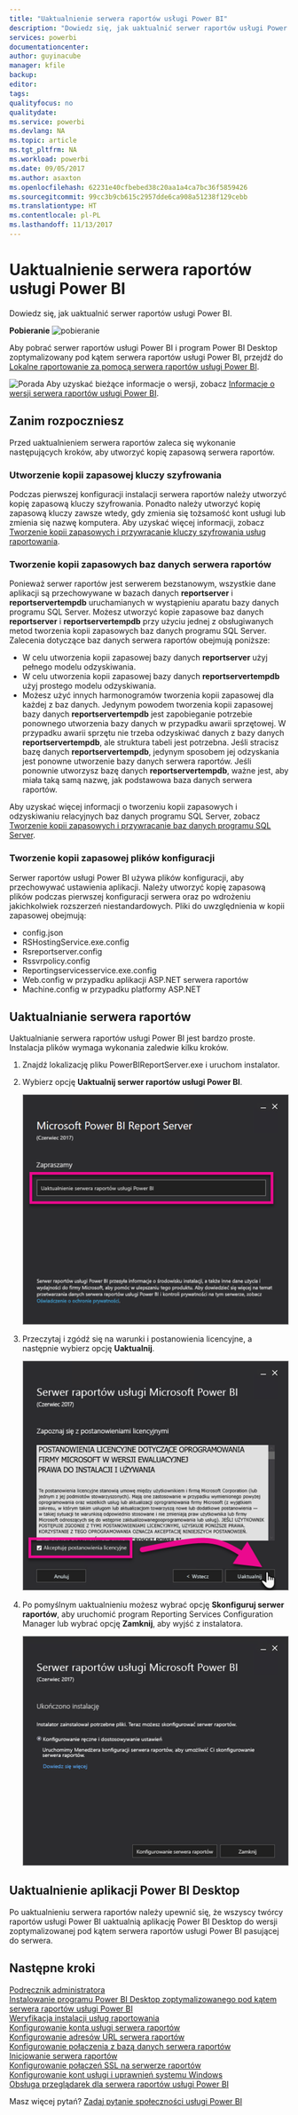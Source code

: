 ```yaml
---
title: "Uaktualnienie serwera raportów usługi Power BI"
description: "Dowiedz się, jak uaktualnić serwer raportów usługi Power BI."
services: powerbi
documentationcenter: 
author: guyinacube
manager: kfile
backup: 
editor: 
tags: 
qualityfocus: no
qualitydate: 
ms.service: powerbi
ms.devlang: NA
ms.topic: article
ms.tgt_pltfrm: NA
ms.workload: powerbi
ms.date: 09/05/2017
ms.author: asaxton
ms.openlocfilehash: 62231e40cfbebed38c20aa1a4ca7bc36f5859426
ms.sourcegitcommit: 99cc3b9cb615c2957dde6ca908a51238f129cebb
ms.translationtype: HT
ms.contentlocale: pl-PL
ms.lasthandoff: 11/13/2017
---
```

# <a name="upgrade-power-bi-report-server"></a>Uaktualnienie serwera raportów usługi Power BI
Dowiedz się, jak uaktualnić serwer raportów usługi Power BI.

 **Pobieranie** ![pobieranie](media/upgrade/download.png "pobieranie")

Aby pobrać serwer raportów usługi Power BI i program Power BI Desktop zoptymalizowany pod kątem serwera raportów usługi Power BI, przejdź do [Lokalne raportowanie za pomocą serwera raportów usługi Power BI](https://powerbi.microsoft.com/report-server/).

![Porada](media/upgrade/fyi-tip.png "Porada") Aby uzyskać bieżące informacje o wersji, zobacz [Informacje o wersji serwera raportów usługi Power BI](release-notes.md).

## <a name="before-you-begin"></a>Zanim rozpoczniesz
Przed uaktualnieniem serwera raportów zaleca się wykonanie następujących kroków, aby utworzyć kopię zapasową serwera raportów.

### <a name="backing-up-the-encryption-keys"></a>Utworzenie kopii zapasowej kluczy szyfrowania
Podczas pierwszej konfiguracji instalacji serwera raportów należy utworzyć kopię zapasową kluczy szyfrowania. Ponadto należy utworzyć kopię zapasową kluczy zawsze wtedy, gdy zmienia się tożsamość kont usługi lub zmienia się nazwę komputera. Aby uzyskać więcej informacji, zobacz [Tworzenie kopii zapasowych i przywracanie kluczy szyfrowania usług raportowania](https://docs.microsoft.com/sql/reporting-services/install-windows/ssrs-encryption-keys-back-up-and-restore-encryption-keys).

### <a name="backing-up-the-report-server-databases"></a>Tworzenie kopii zapasowych baz danych serwera raportów
Ponieważ serwer raportów jest serwerem bezstanowym, wszystkie dane aplikacji są przechowywane w bazach danych **reportserver** i **reportservertempdb** uruchamianych w wystąpieniu aparatu bazy danych programu SQL Server. Możesz utworzyć kopie zapasowe baz danych **reportserver** i **reportservertempdb** przy użyciu jednej z obsługiwanych metod tworzenia kopii zapasowych baz danych programu SQL Server. Zalecenia dotyczące baz danych serwera raportów obejmują poniższe:

* W celu utworzenia kopii zapasowej bazy danych **reportserver** użyj pełnego modelu odzyskiwania.
* W celu utworzenia kopii zapasowej bazy danych **reportservertempdb** użyj prostego modelu odzyskiwania.
* Możesz użyć innych harmonogramów tworzenia kopii zapasowej dla każdej z baz danych. Jedynym powodem tworzenia kopii zapasowej bazy danych **reportservertempdb** jest zapobieganie potrzebie ponownego utworzenia bazy danych w przypadku awarii sprzętowej. W przypadku awarii sprzętu nie trzeba odzyskiwać danych z bazy danych **reportservertempdb**, ale struktura tabeli jest potrzebna. Jeśli stracisz bazę danych **reportservertempdb**, jedynym sposobem jej odzyskania jest ponowne utworzenie bazy danych serwera raportów. Jeśli ponownie utworzysz bazę danych **reportservertempdb**, ważne jest, aby miała taką samą nazwę, jak podstawowa baza danych serwera raportów.

Aby uzyskać więcej informacji o tworzeniu kopii zapasowych i odzyskiwaniu relacyjnych baz danych programu SQL Server, zobacz [Tworzenie kopii zapasowych i przywracanie baz danych programu SQL Server](https://docs.microsoft.com/sql/relational-databases/backup-restore/back-up-and-restore-of-sql-server-databases).

### <a name="backing-up-the-configuration-files"></a>Tworzenie kopii zapasowej plików konfiguracji
Serwer raportów usługi Power BI używa plików konfiguracji, aby przechowywać ustawienia aplikacji. Należy utworzyć kopię zapasową plików podczas pierwszej konfiguracji serwera oraz po wdrożeniu jakichkolwiek rozszerzeń niestandardowych. Pliki do uwzględnienia w kopii zapasowej obejmują:

* config.json
* RSHostingService.exe.config
* Rsreportserver.config
* Rssvrpolicy.config
* Reportingservicesservice.exe.config
* Web.config w przypadku aplikacji ASP.NET serwera raportów
* Machine.config w przypadku platformy ASP.NET

## <a name="upgrade-the-report-server"></a>Uaktualnianie serwera raportów
Uaktualnianie serwera raportów usługi Power BI jest bardzo proste. Instalacja plików wymaga wykonania zaledwie kilku kroków.

1. Znajdź lokalizację pliku PowerBIReportServer.exe i uruchom instalator.
2. Wybierz opcję **Uaktualnij serwer raportów usługi Power BI**.
   
    ![](media/upgrade/reportserver-upgrade1.png "Uaktualnienie serwera raportów usługi Power BI")
3. Przeczytaj i zgódź się na warunki i postanowienia licencyjne, a następnie wybierz opcję **Uaktualnij**.
   
    ![](media/upgrade/reportserver-upgrade-eula.png "Umowa licencyjna")
4. Po pomyślnym uaktualnieniu możesz wybrać opcję **Skonfiguruj serwer raportów**, aby uruchomić program Reporting Services Configuration Manager lub wybrać opcję **Zamknij**, aby wyjść z instalatora.
   
    ![](media/upgrade/reportserver-upgrade-configure.png)

## <a name="upgrade-power-bi-desktop"></a>Uaktualnienie aplikacji Power BI Desktop
Po uaktualnieniu serwera raportów należy upewnić się, że wszyscy twórcy raportów usługi Power BI uaktualnią aplikację Power BI Desktop do wersji zoptymalizowanej pod kątem serwera raportów usługi Power BI pasującej do serwera.

## <a name="next-steps"></a>Następne kroki
[Podręcznik administratora](admin-handbook-overview.md)  
[Instalowanie programu Power BI Desktop zoptymalizowanego pod kątem serwera raportów usługi Power BI](install-powerbi-desktop.md)  
[Weryfikacja instalacji usług raportowania](https://docs.microsoft.com/sql/reporting-services/install-windows/verify-a-reporting-services-installation)  
[Konfigurowanie konta usługi serwera raportów](https://docs.microsoft.com/sql/reporting-services/install-windows/configure-the-report-server-service-account-ssrs-configuration-manager)  
[Konfigurowanie adresów URL serwera raportów](https://docs.microsoft.com/sql/reporting-services/install-windows/configure-report-server-urls-ssrs-configuration-manager)  
[Konfigurowanie połączenia z bazą danych serwera raportów](https://docs.microsoft.com/sql/reporting-services/install-windows/configure-a-report-server-database-connection-ssrs-configuration-manager)  
[Inicjowanie serwera raportów](https://docs.microsoft.com/sql/reporting-services/install-windows/ssrs-encryption-keys-initialize-a-report-server)  
[Konfigurowanie połączeń SSL na serwerze raportów](https://docs.microsoft.com/sql/reporting-services/security/configure-ssl-connections-on-a-native-mode-report-server)  
[Konfigurowanie kont usługi i uprawnień systemu Windows](https://docs.microsoft.com/sql/database-engine/configure-windows/configure-windows-service-accounts-and-permissions)  
[Obsługa przeglądarek dla serwera raportów usługi Power BI](browser-support.md)

Masz więcej pytań? [Zadaj pytanie społeczności usługi Power BI](https://community.powerbi.com/)

